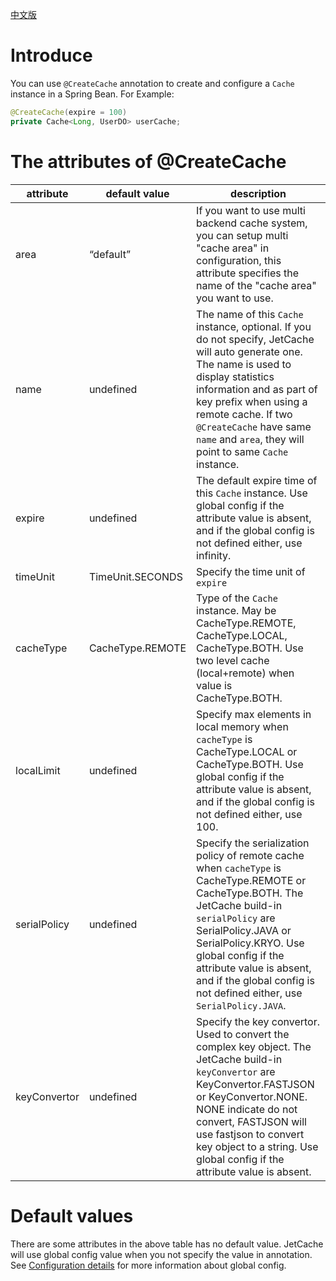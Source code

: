 [中文版](CreateCache_CN)

# Introduce

You can use ```@CreateCache``` annotation to create and configure a ```Cache``` instance in a Spring Bean.
For Example:
```java
@CreateCache(expire = 100)
private Cache<Long, UserDO> userCache;
```

# The attributes of @CreateCache

|attribute|default value|description|
| --- | --- | --- |
|area|“default”|If you want to use multi backend cache system, you can setup multi "cache area" in configuration, this attribute specifies the name of the "cache area" you want to use.|
|name|undefined|The name of this ```Cache``` instance, optional. If you do not specify, JetCache will auto generate one. The name is used to display statistics information and as part of key prefix when using a remote cache. If two ```@CreateCache``` have same ```name``` and ```area```, they will point to same ```Cache``` instance.|
|expire|undefined|The default expire time of this ```Cache``` instance. Use global config if the attribute value is absent, and if the global config is not defined either, use infinity.|
|timeUnit|TimeUnit.SECONDS|Specify the time unit of ```expire```|
|cacheType|CacheType.REMOTE|Type of the ```Cache``` instance. May be CacheType.REMOTE, CacheType.LOCAL, CacheType.BOTH. Use two level cache (local+remote) when value is CacheType.BOTH.|
|localLimit|undefined|Specify max elements in local memory when ```cacheType``` is CacheType.LOCAL or CacheType.BOTH. Use global config if the attribute value is absent, and if the global config is not defined either, use 100.|
|serialPolicy|undefined|Specify the serialization policy of remote cache when ```cacheType``` is CacheType.REMOTE or CacheType.BOTH. The JetCache build-in ```serialPolicy``` are SerialPolicy.JAVA or SerialPolicy.KRYO. Use global config if the attribute value is absent, and if the global config is not defined either, use ```SerialPolicy.JAVA```.|
|keyConvertor|undefined|Specify the key convertor. Used to convert the complex key object. The JetCache build-in ```keyConvertor``` are KeyConvertor.FASTJSON or KeyConvertor.NONE. NONE indicate do not convert, FASTJSON will use fastjson to convert key object to a string. Use global config if the attribute value is absent.|

# Default values
There are some attributes in the above table has no default value. JetCache will use global config value when you not specify the value in annotation.
See [Configuration details](Config) for more information about global config.